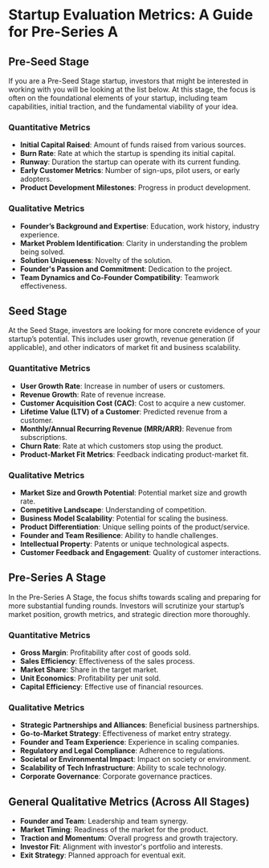 # Startup Evaluation Metrics: A Guide for Pre-Series A

## Pre-Seed Stage
If you are a Pre-Seed Stage startup, investors that might be interested in working with you will be looking at the list below. At this stage, the focus is often on the foundational elements of your startup, including team capabilities, initial traction, and the fundamental viability of your idea.

### Quantitative Metrics
- **Initial Capital Raised**: Amount of funds raised from various sources.
- **Burn Rate**: Rate at which the startup is spending its initial capital.
- **Runway**: Duration the startup can operate with its current funding.
- **Early Customer Metrics**: Number of sign-ups, pilot users, or early adopters.
- **Product Development Milestones**: Progress in product development.

### Qualitative Metrics
- **Founder’s Background and Expertise**: Education, work history, industry experience.
- **Market Problem Identification**: Clarity in understanding the problem being solved.
- **Solution Uniqueness**: Novelty of the solution.
- **Founder's Passion and Commitment**: Dedication to the project.
- **Team Dynamics and Co-Founder Compatibility**: Teamwork effectiveness.

## Seed Stage
At the Seed Stage, investors are looking for more concrete evidence of your startup’s potential. This includes user growth, revenue generation (if applicable), and other indicators of market fit and business scalability.

### Quantitative Metrics
- **User Growth Rate**: Increase in number of users or customers.
- **Revenue Growth**: Rate of revenue increase.
- **Customer Acquisition Cost (CAC)**: Cost to acquire a new customer.
- **Lifetime Value (LTV) of a Customer**: Predicted revenue from a customer.
- **Monthly/Annual Recurring Revenue (MRR/ARR)**: Revenue from subscriptions.
- **Churn Rate**: Rate at which customers stop using the product.
- **Product-Market Fit Metrics**: Feedback indicating product-market fit.

### Qualitative Metrics
- **Market Size and Growth Potential**: Potential market size and growth rate.
- **Competitive Landscape**: Understanding of competition.
- **Business Model Scalability**: Potential for scaling the business.
- **Product Differentiation**: Unique selling points of the product/service.
- **Founder and Team Resilience**: Ability to handle challenges.
- **Intellectual Property**: Patents or unique technological aspects.
- **Customer Feedback and Engagement**: Quality of customer interactions.

## Pre-Series A Stage
In the Pre-Series A Stage, the focus shifts towards scaling and preparing for more substantial funding rounds. Investors will scrutinize your startup’s market position, growth metrics, and strategic direction more thoroughly.

### Quantitative Metrics
- **Gross Margin**: Profitability after cost of goods sold.
- **Sales Efficiency**: Effectiveness of the sales process.
- **Market Share**: Share in the target market.
- **Unit Economics**: Profitability per unit sold.
- **Capital Efficiency**: Effective use of financial resources.

### Qualitative Metrics
- **Strategic Partnerships and Alliances**: Beneficial business partnerships.
- **Go-to-Market Strategy**: Effectiveness of market entry strategy.
- **Founder and Team Experience**: Experience in scaling companies.
- **Regulatory and Legal Compliance**: Adherence to regulations.
- **Societal or Environmental Impact**: Impact on society or environment.
- **Scalability of Tech Infrastructure**: Ability to scale technology.
- **Corporate Governance**: Corporate governance practices.

## General Qualitative Metrics (Across All Stages)
- **Founder and Team**: Leadership and team synergy.
- **Market Timing**: Readiness of the market for the product.
- **Traction and Momentum**: Overall progress and growth trajectory.
- **Investor Fit**: Alignment with investor's portfolio and interests.
- **Exit Strategy**: Planned approach for eventual exit.
